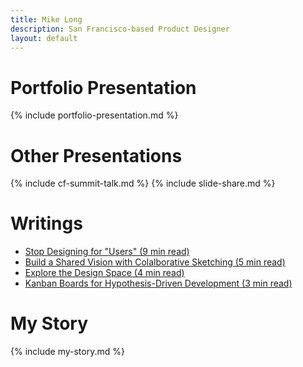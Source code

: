 ```yaml
---
title: Mike Long
description: San Francisco-based Product Designer
layout: default
---
```


# Portfolio Presentation

{% include portfolio-presentation.md %}


# Other Presentations

{% include cf-summit-talk.md %}
{% include slide-share.md %}

# Writings
- [Stop Designing for "Users" (9 min read)](https://medium.com/@mblongii/stop-designing-for-users-9c5e582b3ec8)
- [Build a Shared Vision with Colalborative Sketching (5 min read)](https://medium.com/@mblongii/build-a-shared-vision-with-collaborative-sketching-ddea120a38fe)
- [Explore the Design Space (4 min read)](https://medium.com/@mblongii/explore-the-design-space-9bd8d3e7dee2)
- [Kanban Boards for Hypothesis-Driven Development (3 min read)](https://medium.com/lean-product-development/kanban-boards-for-hypothesis-driven-development-32f99a70e8ee)


# My Story

{% include my-story.md %}


<!-- <br>

```
This is a work in Progress.
```
````
Please check back soon for updates.
````

# Selected Works
{% include getting-started.md %}
{% include enso.md %}
{% include sso-service.md %} -->
